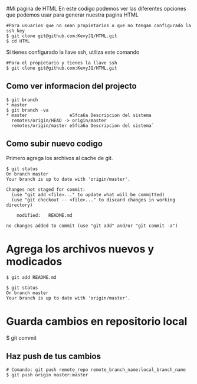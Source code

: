 #Mi pagina de HTML
En este codigo podemos ver las diferentes opciones que podemos usar para generar nuestra pagina HTML
```shell
#Para usuarios que no sean propietarios o que no tengan configurado la ssh key
$ git clone git@github.com:KevyJQ/HTML.git
$ cd HTML
```
Si tienes configurado la llave ssh, utiliza este comando

```shell
#Para el propietario y tienes la llave ssh
$ git clone git@github.com:KevyJQ/HTML.git
```
## Como ver informacion del projecto

```shell
$ git branch
* master
$ git branch -va
* master                e5fca6a Descripcion del sistema
  remotes/origin/HEAD -> origin/master
  remotes/origin/master e5fca6a Descripcion del sistema`
```

## Como subir nuevo codigo
Primero agrega los archivos al cache de git.

```shell
$ git status
On branch master
Your branch is up to date with 'origin/master'.

Changes not staged for commit:
  (use "git add <file>..." to update what will be committed)
  (use "git checkout -- <file>..." to discard changes in working directory)

    modified:   README.md

no changes added to commit (use "git add" and/or "git commit -a")
```

# Agrega los archivos nuevos y modicados
```shell
$ git add README.md

$ git status
On branch master
Your branch is up to date with 'origin/master'.
```
# Guarda cambios en repositorio local
$ git commit

## Haz push de tus cambios

```shell
# Comando: git push remote_repo remote_branch_name:local_branch_name
$ git push origin master:master
```

